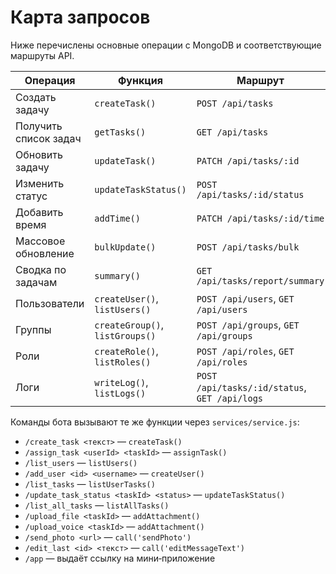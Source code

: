 <!-- Назначение файла: карта запросов к базе и API -->
# Карта запросов

Ниже перечислены основные операции с MongoDB и соответствующие маршруты API.

| Операция | Функция | Маршрут |
|----------|---------|---------|
| Создать задачу | `createTask()` | `POST /api/tasks` |
| Получить список задач | `getTasks()` | `GET /api/tasks` |
| Обновить задачу | `updateTask()` | `PATCH /api/tasks/:id` |
| Изменить статус | `updateTaskStatus()` | `POST /api/tasks/:id/status` |
| Добавить время | `addTime()` | `PATCH /api/tasks/:id/time` |
| Массовое обновление | `bulkUpdate()` | `POST /api/tasks/bulk` |
| Сводка по задачам | `summary()` | `GET /api/tasks/report/summary` |
| Пользователи | `createUser()`, `listUsers()` | `POST /api/users`, `GET /api/users` |
| Группы | `createGroup()`, `listGroups()` | `POST /api/groups`, `GET /api/groups` |
| Роли | `createRole()`, `listRoles()` | `POST /api/roles`, `GET /api/roles` |
| Логи | `writeLog()`, `listLogs()` | `POST /api/tasks/:id/status`, `GET /api/logs` |

Команды бота вызывают те же функции через `services/service.js`:

- `/create_task <текст>` — `createTask()`
- `/assign_task <userId> <taskId>` — `assignTask()`
- `/list_users` — `listUsers()`
- `/add_user <id> <username>` — `createUser()`
- `/list_tasks` — `listUserTasks()`
- `/update_task_status <taskId> <status>` — `updateTaskStatus()`
- `/list_all_tasks` — `listAllTasks()`
- `/upload_file <taskId>` — `addAttachment()`
- `/upload_voice <taskId>` — `addAttachment()`
- `/send_photo <url>` — `call('sendPhoto')`
- `/edit_last <id> <текст>` — `call('editMessageText')`
- `/app` — выдаёт ссылку на мини‑приложение
